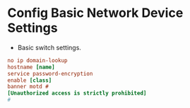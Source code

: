 # Config Basic Network Device Settings

- Basic switch settings.

```ini 
no ip domain-lookup
hostname [name]
service password-encryption
enable [class]
banner motd #
[Unauthorized access is strictly prohibited] 
#
```

